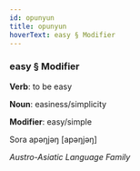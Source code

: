 ```yaml
---
id: opunyun
title: opunyun
hoverText: easy § Modifier
---
```


### easy § Modifier

**Verb**: to be easy

**Noun**: easiness/simplicity

**Modifier**: easy/simple

Sora apəŋjəŋ [apəŋjəŋ]

*Austro-Asiatic Language Family*